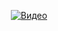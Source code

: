 <p align="center">
  <a href="https://youtu.be/3OnWUNHOXxg">
    <img src="https://img.youtube.com/vi/3OnWUNHOXxg/0.jpg" alt="Видео">
  </a>
</p>
